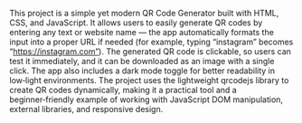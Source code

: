 This project is a simple yet modern QR Code Generator built with HTML, CSS, and JavaScript. It allows users to easily generate QR codes by entering any text or website name — the app automatically formats the input into a proper URL if needed (for example, typing “instagram” becomes “https://instagram.com”). The generated QR code is clickable, so users can test it immediately, and it can be downloaded as an image with a single click. The app also includes a dark mode toggle for better readability in low‑light environments. The project uses the lightweight qrcodejs library to create QR codes dynamically, making it a practical tool and a beginner‑friendly example of working with JavaScript DOM manipulation, external libraries, and responsive design.
